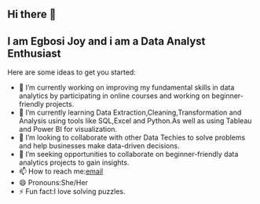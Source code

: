 ## Hi there 👋

## I am Egbosi Joy and i am a Data Analyst Enthusiast

Here are some ideas to get you started:

- 🔭 I’m currently working on improving my fundamental skills in data analytics by participating in online courses and working on beginner-friendly projects.
- 🌱 I’m currently learning Data Extraction,Cleaning,Transformation and Analysis using tools like SQL,Excel and Python.As well as using Tableau and Power BI for visualization.
- 👯 I’m looking to collaborate with other Data Techies to solve problems and help businesses make data-driven decisions.
- 🤔 I’m seeking opportunities to collaborate on beginner-friendly data analytics projects to gain insights.
- 📫 How to reach me:[email](egbosijoy@gmail.com)
- 😄 Pronouns:She/Her
- ⚡ Fun fact:I love solving puzzles.

